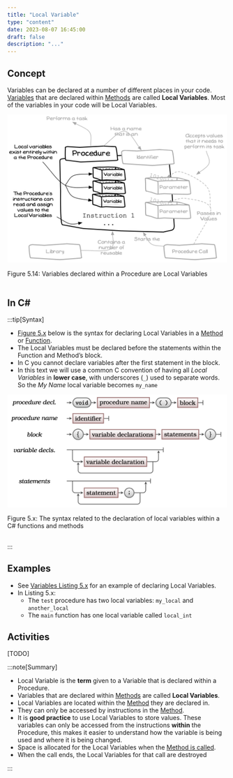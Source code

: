 ```yaml
---
title: "Local Variable"
type: "content"
date: 2023-08-07 16:45:00
draft: false
description: "..."
---
```


## Concept

Variables can be declared at a number of different places in your code. [Variables](../12-variable) that are declared within [Methods](../03-method) are called **Local Variables**. Most of the variables in your code will be Local Variables.

<a id="FigureLocalVariable"></a>

![Figure 5.14 Variables declared within a Procedure are Local Variables](./images/storing-and-using-data/variable-local.png "Variables declared within a Procedure are Local Variables")

<div class="caption"><span class="caption-figure-nbr">Figure 5.14: </span> Variables declared within a Procedure are Local Variables</div><br/>

## In C#

:::tip[Syntax]

- [Figure 5.x](#FigureLocallVariableSyntax) below is the syntax for declaring Local Variables in a [Method](../03-method) or [Function](../20-function).
- The Local Variables must be declared before the statements within the Function and Method’s block.
- In C you cannot declare variables after the first statement in the block.
- In this text we will use a common C convention of having all *Local Variables* in **lower case**, with underscores (`_`) used to separate words. So the *My Name* local variable becomes `my_name`


<a id="FigureLocalVariableSyntax"></a>

![Figure 5.x The syntax related to the declaration of local variables within a C# functions and methods.](./images/storing-and-using-data/LocalVariableSyntax.png "The syntax related to the declaration of local variables within a C# functions and methods")
<div class="caption"><span class="caption-figure-nbr">Figure 5.x: </span>The syntax related to the declaration of local variables within a C# functions and methods</div><br/>

:::


## Examples

- See [Variables Listing 5.x](../12-variable#ListingVariableDeclaration) for an example of declaring Local Variables.
- In Listing 5.x:
  - The `test` procedure has two local variables: `my_local` and `another_local`
  - The `main` function has one local variable called `local_int`

## Activities

[TODO]

:::note[Summary]

- Local Variable is the **term** given to a Variable that is declared within a Procedure.
- Variables that are declared within [Methods](../03-method) are called **Local Variables**.
- Local Variables are located within the [Method](../03-method) they are declared in.
- They can only be accessed by instructions in the [Method](../03-method).
- It is **good practice** to use Local Variables to store values. These variables can only be accessed from the instructions **within** the Procedure, this makes it easier to understand how the variable is being used and where it is being changed.
- Space is allocated for the Local Variables when the [Method is called](../02-method-call).
- When the call ends, the Local Variables for that call are destroyed

:::